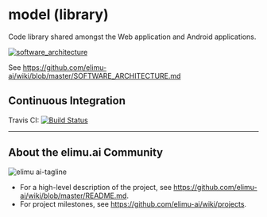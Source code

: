 # model (library)

Code library shared amongst the Web application and Android applications.

[
  ![software_architecture](https://user-images.githubusercontent.com/15718174/50562025-59dbfe80-0d08-11e9-9e86-3c69b860f0d3.png)
](https://github.com/elimu-ai/wiki/blob/master/SOFTWARE_ARCHITECTURE.md)

See https://github.com/elimu-ai/wiki/blob/master/SOFTWARE_ARCHITECTURE.md

## Continuous Integration
Travis CI: [![Build Status](https://travis-ci.com/elimu-ai/model.svg?branch=master)](https://travis-ci.com/elimu-ai/model)

---

## About the elimu.ai Community

![elimu ai-tagline](https://user-images.githubusercontent.com/15718174/54360503-e8e88980-465c-11e9-9792-32b513105cf3.png)

 * For a high-level description of the project, see https://github.com/elimu-ai/wiki/blob/master/README.md.
 * For project milestones, see https://github.com/elimu-ai/wiki/projects.
